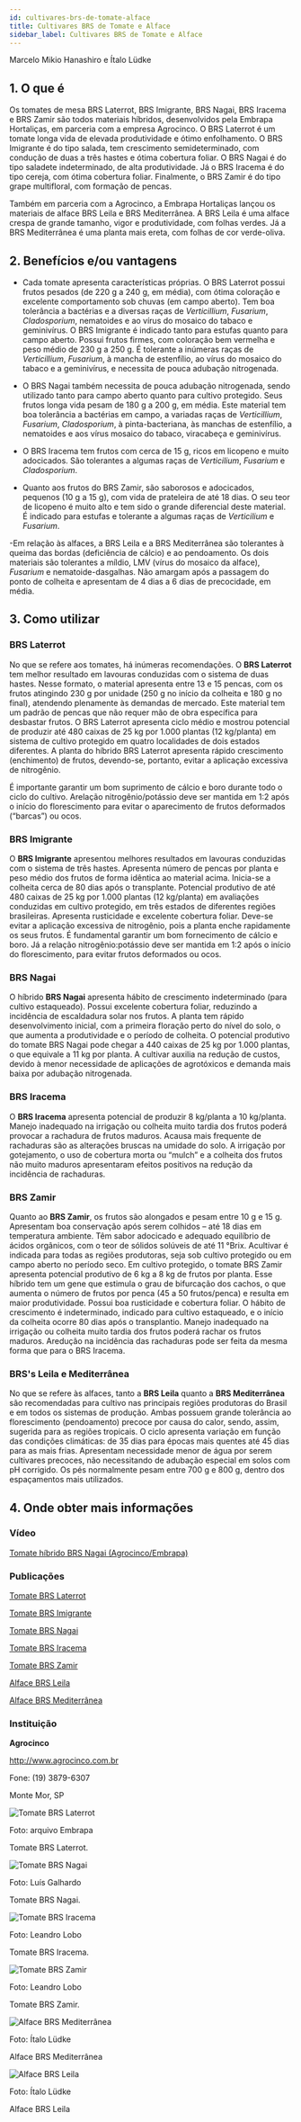 ```yaml
---
id: cultivares-brs-de-tomate-alface
title: Cultivares BRS de Tomate e Alface
sidebar_label: Cultivares BRS de Tomate e Alface
---
```


<div className="center-textArticle">Marcelo Mikio Hanashiro e Ítalo Lüdke</div>

## **1. O que é**

Os tomates de mesa BRS Laterrot, BRS Imigrante, BRS Nagai,
BRS Iracema e BRS Zamir são todos materiais híbridos,
desenvolvidos pela Embrapa Hortaliças, em parceria com a
empresa Agrocinco. O BRS Laterrot é um tomate longa vida de
elevada produtividade e ótimo enfolhamento. O BRS Imigrante é
do tipo salada, tem crescimento semideterminado, com
condução de duas a três hastes e ótima cobertura foliar. O BRS
Nagai é do tipo saladete indeterminado, de alta produtividade. Já
o BRS Iracema é do tipo cereja, com ótima cobertura foliar.
Finalmente, o BRS Zamir é do tipo grape multifloral, com
formação de pencas.

Também em parceria com a Agrocinco, a Embrapa Hortaliças
lançou os materiais de alface BRS Leila e BRS Mediterrânea. A
BRS Leila é uma alface crespa de grande tamanho, vigor e
produtividade, com folhas verdes. Já a BRS Mediterrânea é uma
planta mais ereta, com folhas de cor verde-oliva.

## **2. Benefícios e/ou vantagens**

- Cada tomate apresenta características próprias. O BRS
  Laterrot possui frutos pesados (de 220 g a 240 g, em média),
  com ótima coloração e excelente comportamento sob chuvas
  (em campo aberto). Tem boa tolerância a bactérias e a diversas
  raças de _Verticillium_, _Fusarium_, _Cladosporium_, nematoides e
  ao vírus do mosaico do tabaco e geminivírus. O BRS Imigrante
  é indicado tanto para estufas quanto para campo aberto.
  Possui frutos firmes, com coloração bem vermelha e peso
  médio de 230 g a 250 g. É tolerante a inúmeras raças de
  _Verticillium_, _Fusarium_, à mancha de estenfílio, ao vírus do
  mosaico do tabaco e a geminivírus, e necessita de pouca
  adubação nitrogenada.

- O BRS Nagai também necessita de pouca adubação
  nitrogenada, sendo utilizado tanto para campo aberto quanto
  para cultivo protegido. Seus frutos longa vida pesam de 180 g
  a 200 g, em média. Este material tem boa tolerância a
  bactérias em campo, a variadas raças de _Verticillium_,
  _Fusarium_, _Cladosporium_, à pinta-bacteriana, às manchas de
  estenfílio, a nematoides e aos vírus mosaico do tabaco, viracabeça e geminivírus.

- O BRS Iracema tem frutos com cerca de 15 g, ricos em
  licopeno e muito adocicados. São tolerantes a algumas raças
  de _Verticilium_, _Fusarium_ e _Cladosporium_.

- Quanto aos frutos do BRS Zamir, são saborosos e
  adocicados, pequenos (10 g a 15 g), com vida de prateleira de
  até 18 dias. O seu teor de licopeno é muito alto e tem sido o
  grande diferencial deste material. É indicado para estufas e
  tolerante a algumas raças de _Verticilium_ e _Fusarium_.

-Em relação às alfaces, a BRS Leila e a BRS Mediterrânea são
tolerantes à queima das bordas (deficiência de cálcio) e ao
pendoamento. Os dois materiais são tolerantes a míldio, LMV
(vírus do mosaico da alface), _Fusarium_ e nematoide-dasgalhas. Não amargam após a passagem do ponto de colheita
e apresentam de 4 dias a 6 dias de precocidade, em média.

## **3. Como utilizar**

### BRS Laterrot

No que se refere aos tomates, há inúmeras recomendações. O
**BRS Laterrot** tem melhor resultado em lavouras conduzidas
com o sistema de duas hastes. Nesse formato, o material
apresenta entre 13 e 15 pencas, com os frutos atingindo 230 g
por unidade (250 g no início da colheita e 180 g no final),
atendendo plenamente às demandas de mercado. Este material
tem um padrão de pencas que não requer mão de obra específica
para desbastar frutos. O BRS Laterrot apresenta ciclo médio e
mostrou potencial de produzir até 480 caixas de 25 kg por 1.000
plantas (12 kg/planta) em sistema de cultivo protegido em quatro
localidades de dois estados diferentes. A planta do híbrido BRS
Laterrot apresenta rápido crescimento (enchimento) de frutos,
devendo-se, portanto, evitar a aplicação excessiva de nitrogênio.

É importante garantir um bom suprimento de cálcio e boro
durante todo o ciclo do cultivo. Arelação nitrogênio/potássio deve
ser mantida em 1:2 após o início do florescimento para evitar o
aparecimento de frutos deformados (“barcas”) ou ocos.

### BRS Imigrante

O **BRS Imigrante** apresentou melhores resultados em lavouras
conduzidas com o sistema de três hastes. Apresenta número de
pencas por planta e peso médio dos frutos de forma idêntica ao
material acima. Inicia-se a colheita cerca de 80 dias após o
transplante. Potencial produtivo de até 480 caixas de 25 kg por
1.000 plantas (12 kg/planta) em avaliações conduzidas em
cultivo protegido, em três estados de diferentes regiões
brasileiras. Apresenta rusticidade e excelente cobertura foliar.
Deve-se evitar a aplicação excessiva de nitrogênio, pois a planta
enche rapidamente os seus frutos. É fundamental garantir um
bom fornecimento de cálcio e boro. Já a relação
nitrogênio:potássio deve ser mantida em 1:2 após o início do
florescimento, para evitar frutos deformados ou ocos.

### BRS Nagai

O híbrido **BRS Nagai** apresenta hábito de crescimento
indeterminado (para cultivo estaqueado). Possui excelente
cobertura foliar, reduzindo a incidência de escaldadura solar nos
frutos. A planta tem rápido desenvolvimento inicial, com a
primeira floração perto do nível do solo, o que aumenta a
produtividade e o período de colheita. O potencial produtivo do
tomate BRS Nagai pode chegar a 440 caixas de 25 kg por 1.000
plantas, o que equivale a 11 kg por planta. A cultivar auxilia na
redução de custos, devido à menor necessidade de aplicações
de agrotóxicos e demanda mais baixa por adubação
nitrogenada.

### BRS Iracema

O **BRS Iracema** apresenta potencial de produzir 8 kg/planta a
10 kg/planta. Manejo inadequado na irrigação ou colheita muito
tardia dos frutos poderá provocar a rachadura de frutos maduros.
Acausa mais frequente de rachaduras são as alterações bruscas
na umidade do solo. A irrigação por gotejamento, o uso de
cobertura morta ou “mulch” e a colheita dos frutos não muito
maduros apresentaram efeitos positivos na redução da
incidência de rachaduras.

### BRS Zamir

Quanto ao **BRS Zamir**, os frutos são alongados e pesam entre
10 g e 15 g. Apresentam boa conservação após serem colhidos –
até 18 dias em temperatura ambiente. Têm sabor adocicado e
adequado equilíbrio de ácidos orgânicos, com o teor de sólidos
solúveis de até 11 °Brix. Acultivar é indicada para todas as regiões
produtoras, seja sob cultivo protegido ou em campo aberto no
período seco. Em cultivo protegido, o tomate BRS Zamir
apresenta potencial produtivo de 6 kg a 8 kg de frutos por planta.
Esse híbrido tem um gene que estimula o grau de bifurcação dos
cachos, o que aumenta o número de frutos por penca (45 a 50
frutos/penca) e resulta em maior produtividade. Possui boa
rusticidade e cobertura foliar. O hábito de crescimento é
indeterminado, indicado para cultivo estaqueado, e o início da
colheita ocorre 80 dias após o transplantio. Manejo inadequado na
irrigação ou colheita muito tardia dos frutos poderá rachar os
frutos maduros. Aredução na incidência das rachaduras pode ser
feita da mesma forma que para o BRS Iracema.

### BRS's Leila e Mediterrânea

No que se refere às alfaces, tanto a **BRS Leila** quanto a **BRS
Mediterrânea** são recomendadas para cultivo nas principais
regiões produtoras do Brasil e em todos os sistemas de produção.
Ambas possuem grande tolerância ao florescimento
(pendoamento) precoce por causa do calor, sendo, assim,
sugerida para as regiões tropicais. O ciclo apresenta variação em
função das condições climáticas: de 35 dias para épocas mais
quentes até 45 dias para as mais frias. Apresentam necessidade
menor de água por serem cultivares precoces, não necessitando
de adubação especial em solos com pH corrigido. Os pés
normalmente pesam entre 700 g e 800 g, dentro dos
espaçamentos mais utilizados.

## **4. Onde obter mais informações**

### Vídeo

[Tomate híbrido BRS Nagai (Agrocinco/Embrapa)](https://bit.ly/2R9VyiE)

### Publicações

[Tomate BRS Laterrot](https://bit.ly/35U5P8e)

[Tomate BRS Imigrante](https://bit.ly/35Sqauz)

[Tomate BRS Nagai](https://bit.ly/3abrNa8)

[Tomate BRS Iracema](https://bit.ly/35TU1Tt)

[Tomate BRS Zamir](https://bit.ly/3a2A93E)

[Alface BRS Leila](https://bit.ly/2TnBbS4)

[Alface BRS Mediterrânea](https://bit.ly/2NpHCAc)

### Instituição

**Agrocinco**

http://www.agrocinco.com.br

Fone: (19) 3879-6307

Monte Mor, SP

![Tomate BRS Laterrot](/img/docs/29_cultivares_tomate/FOTO_01.jpg)

Foto: arquivo Embrapa

<div className="center-textImage">
Tomate BRS Laterrot.
</div>

![Tomate BRS Nagai](/img/docs/29_cultivares_tomate/FOTO_02.jpg)

Foto: Luís Galhardo

<div className="center-textImage">
Tomate BRS Nagai.
</div>

![Tomate BRS Iracema](/img/docs/29_cultivares_tomate/FOTO_03.jpg)

Foto: Leandro Lobo

<div className="center-textImage">
Tomate BRS Iracema.
</div>

<div className="image-Box">

![Tomate BRS Zamir](/img/docs/29_cultivares_tomate/FOTO_04.jpg)

Foto: Leandro Lobo

</div>

<div className="center-textImage">
Tomate BRS Zamir.
</div>

![Alface BRS Mediterrânea](/img/docs/29_cultivares_tomate/FOTO_05.jpg)

Foto: Ítalo Lüdke

<div className="center-textImage">
Alface BRS Mediterrânea
</div>

![Alface BRS Leila](/img/docs/29_cultivares_tomate/FOTO_06.jpg)

Foto: Ítalo Lüdke

<div className="center-textImage">
Alface BRS Leila
</div>
